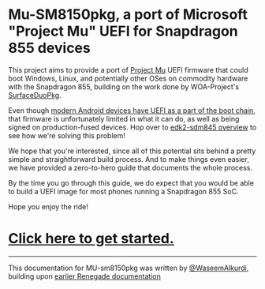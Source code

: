 # Mu-SM8150pkg, a port of Microsoft "Project Mu" UEFI for Snapdragon 855 devices

This project aims to provide a port of [Project Mu](https://blogs.windows.com/windowsdeveloper/2018/12/19/%E2%80%AFintroducing-project-mu/) UEFI firmware that could boot Windows, Linux, and potentially other OSes on commodity hardware with the Snapdragon 855, building on the work done by WOA-Project's [SurfaceDuoPkg](https://github.com/WOA-Project/SurfaceDuoPkg).

Even though [modern Android devices have UEFI as a part of the boot chain](http://worthdoingbadly.com/qcomxbl), that firmware is unfortunately limited in what it can do, as well as being signed on production-fused devices. Hop over to [edk2-sdm845 overview](en/edk2/Overview) to see how we're solving this problem!

We hope that you're interested, since all of this potential sits behind a pretty simple and straightforward build process. And to make things even easier, we have provided a zero-to-hero guide that documents the whole process.

By the time you go through this guide, we do expect that you would be able to build a UEFI image for most phones running a Snapdragon 855 SoC.

Hope you enjoy the ride!

# [Click here to get started.](en/sm8150pkg/tutorial/1_Prerequisites_Bootloader_binary_extraction.md)

____________

This documentation for MU-sm8150pkg was written by [@WaseemAlkurdi](http://twitter.com/WaseemAlkurdi), building upon [earlier Renegade documentation](en/edk2/sm8150-port.md)
